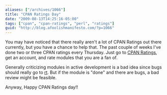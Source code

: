 ```yaml
---
aliases: ["/archives/1066"]
title: "CPAN Ratings Day"
date: "2009-08-13T14:25:16-05:00"
tags: ["cpan", "cpan-ratings", "perl", "ratings"]
guid: "http://blog.afoolishmanifesto.com/?p=1066"
---
```

You may have noticed that there really aren't a lot of CPAN Ratings out there currently, but you have a chance to help that. The past couple of weeks I've done two or three CPAN ratings every Thursday. Just go to [CPAN Ratings](http://cpanratings.perl.org/), get an account, and rate modules that you are a fan of.

Generally criticizing modules in active development is a bad idea since bugs should really go to [rt](https://rt.cpan.org/). But if the module is "done" and there are bugs, a bad review might be feasible.

Anyway, Happy CPAN Ratings day!!
